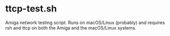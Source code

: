 # ttcp-test.sh
Amiga network testing script. Runs on macOS/Linux (probably) and requires
rsh and ttcp on both the Amiga and the macOS/Linux systems.
